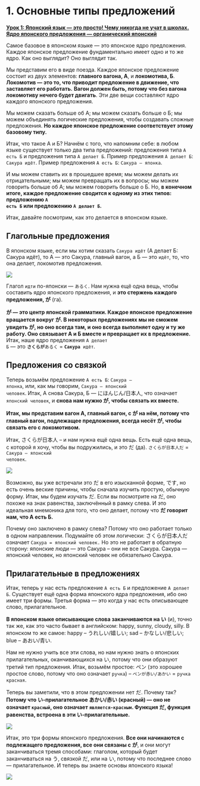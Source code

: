 # **1. Основные типы предложений**

[**Урок 1: Японский язык — это просто! Чему никогда не учат в школах. Ядро японского предложения — органический японский**](https://www.youtube.com/watch?v=pSvH9vH60Ig&list=PLg9uXxuZf8x_A-vcqqyOFZu06WlhnypWj&ab_channel=OrganicJapanesewithCureDolly)

Самое базовое в японском языке — это японское ядро предложения. Каждое японское предложение фундаментально имеет одно и то же ядро. Как оно выглядит? Оно выглядит так.

Мы представим его в виде поезда. Каждое японское предложение состоит из двух элементов: **главного вагона, А**, и **локомотива, Б**. **Локомотив — это то, что приводит предложение в движение, что заставляет его работать.** **Вагон должен быть, потому что без вагона локомотиву нечего будет двигать**. Эти две вещи составляют ядро каждого японского предложения.

Мы можем сказать больше об А; мы можем сказать больше о Б; мы можем объединять логические предложения, чтобы создавать сложные предложения. **Но каждое японское предложение соответствует этому базовому типу.**

Итак, что такое А и Б? Начнём с того, что напомним себе: в любом языке существует только два типа предложений: предложения типа <code>А есть Б</code> и предложения типа <code>А делает Б</code>. Пример предложения <code>А делает Б</code>: <code>Сакура идёт</code>. Пример предложения <code>А есть Б</code>: <code>Сакура — японка</code>.

И мы можем ставить их в прошедшее время; мы можем делать их отрицательными; мы можем превращать их в вопросы; мы можем говорить больше об А; мы можем говорить больше о Б. Но, **в конечном итоге, каждое предложение сводится к одному из этих типов: предложению <code>А есть Б</code> или предложению <code>А делает Б</code>.**

Итак, давайте посмотрим, как это делается в японском языке.

## Глагольные предложения

В японском языке, если мы хотим сказать <code>Сакура идёт</code> (А делает Б: Сакура идёт), то А — это Сакура, главный вагон, а Б — это <code>идёт</code>, то, что она делает, локомотив предложения.

![](image1055.webp)

Глагол <code>идти</code> по-японски — <code>あるく</code>. Нам нужна ещё одна вещь, чтобы составить ядро японского предложения, и **это стержень каждого предложения, が** (га).

**が — это центр японской грамматики. Каждое японское предложение вращается вокруг が. В некоторых предложениях мы не сможем увидеть が, но оно всегда там, и оно всегда выполняет одну и ту же работу. Оно связывает А и Б вместе и превращает их в предложение.** Итак, наше ядро предложения <code>А делает Б</code> — это <code>**さくらが**あるく</code> = <code>**Сакура** идёт</code>.

## Предложения со связкой

Теперь возьмём предложение <code>А есть Б</code>: <code>Сакура — японка</code>, или, как мы говорим, <code>Сакура — японский человек</code>. Итак, А снова Сакура, Б — にほんじん/日本人, что означает <code>японский человек</code>, и **снова нам нужно が, чтобы связать их вместе.**

**Итак, мы представим вагон А, главный вагон, с が на нём, потому что главный вагон, подлежащее предложения, всегда несёт が, чтобы связать его с локомотивом.**

Итак, さくらが日本人 – и нам нужна ещё одна вещь. Есть ещё одна вещь, с которой я хочу, чтобы вы подружились, и это だ (да). <code>さくらが日本人だ</code> = <code>Сакура — японский человек</code>.

![](image632.webp)

Возможно, вы уже встречали это だ в его изысканной форме, です, но есть очень веские причины, чтобы сначала изучить простую, обычную форму. Итак, мы будем изучать だ. Если вы посмотрите на だ, оно похоже на знак равенства, заключённый в рамку слева. И это идеальная мнемоника для того, что оно делает, потому что **だ говорит нам, что А есть Б.**

Почему оно заключено в рамку слева? Потому что оно работает только в одном направлении. Подумайте об этом логически: さくらが日本人だ означает <code>Сакура = японский человек.</code> Но это не работает в обратную сторону: японские люди — это Сакура – они не все Сакура. Сакура — японский человек, но японский человек не обязательно Сакура.

## Прилагательные в предложениях

Итак, теперь у нас есть предложение <code>А есть Б</code> и предложение <code>А делает Б</code>. Существует ещё одна форма японского ядра предложения, ибо оно имеет три формы. Третья форма — это когда у нас есть описывающее слово, прилагательное.

**В японском языке описывающие слова заканчиваются на い** (и), точно так же, как это часто бывает в английском: happy, sunny, cloudy, silly. В японском то же самое: happy – うれしい/嬉しい; sad – かなしい/悲しい; blue – あおい/青い.

Нам не нужно учить все эти слова, но нам нужно знать о японских прилагательных, оканчивающихся на い, потому что они образуют третий тип предложения. Итак, возьмём простое: ペン (это хорошее простое слово, потому что оно означает <code>ручка</code>) – <code>ペンが赤い/あかい</code> = <code>ручка красная</code>.

Теперь вы заметили, что в этом предложении нет だ. Почему так? **Потому что い-прилагательное あかい/赤い (красный) — оно не означает <code>красный</code>, оно означает <code>является-красным</code>. Функция だ, функция равенства, встроена в эти い-прилагательные.**

![](image557.webp)

Итак, это три формы японского предложения. **Все они начинаются с подлежащего предложения, все они связаны с が**, и они могут заканчиваться тремя способами: глаголом, который будет заканчиваться на う, связкой だ, или на い, потому что последнее слово — прилагательное. И теперь вы знаете основы японского языка!

![](image464.webp)